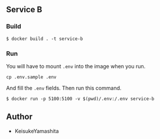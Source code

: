## Service B

### Build

```
$ docker build . -t service-b
```

### Run

You will have to mount `.env` into the image when you run.

```
cp .env.sample .env
```

And fill the `.env` fields. Then run this command.

```
$ docker run -p 5100:5100 -v $(pwd)/.env:/.env service-b
```

## Author 

- KeisukeYamashita